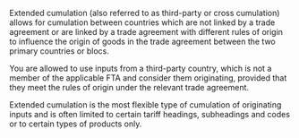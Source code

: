Extended cumulation (also referred to as third-party or cross cumulation) allows for cumulation between countries which are not linked by a trade agreement or are linked by a trade agreement with different rules of origin to influence the origin of goods in the trade agreement between the two primary countries or blocs.

You are allowed to use inputs from a third-party country, which is not a member of the applicable FTA and consider them originating, provided that they meet the rules of origin under the relevant trade agreement.

Extended cumulation is the most flexible type of cumulation of originating inputs and is often limited to certain tariff headings, subheadings and codes or to certain types of products only.
